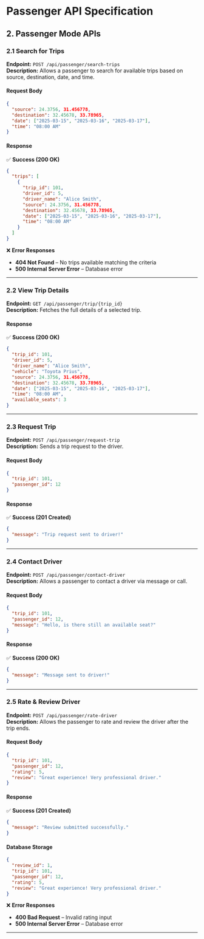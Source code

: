 
# Passenger API Specification

## **2. Passenger Mode APIs**

### **2.1 Search for Trips**
**Endpoint:** `POST /api/passenger/search-trips`  
**Description:** Allows a passenger to search for available trips based on source, destination, date, and time.

#### **Request Body**
```json
{
  "source": 24.3756, 31.456778,
  "destination": 32.45678, 33.78965,
  "date": ["2025-03-15", "2025-03-16", "2025-03-17"],
  "time": "08:00 AM"
}
```

#### **Response**  
✅ **Success (200 OK)**
```json
{
  "trips": [
    {
      "trip_id": 101,
      "driver_id": 5,
      "driver_name": "Alice Smith",
      "source": 24.3756, 31.456778,
      "destination": 32.45678, 33.78965,
      "date": ["2025-03-15", "2025-03-16", "2025-03-17"],
      "time": "08:00 AM"
    }
  ]
}
```

❌ **Error Responses**  
- **404 Not Found** – No trips available matching the criteria  
- **500 Internal Server Error** – Database error  

---

### **2.2 View Trip Details**
**Endpoint:** `GET /api/passenger/trip/{trip_id}`  
**Description:** Fetches the full details of a selected trip.  

#### **Response**  
✅ **Success (200 OK)**
```json
{
  "trip_id": 101,
  "driver_id": 5,
  "driver_name": "Alice Smith",
  "vehicle": "Toyota Prius",
  "source": 24.3756, 31.456778,
  "destination": 32.45678, 33.78965,
  "date": ["2025-03-15", "2025-03-16", "2025-03-17"],
  "time": "08:00 AM",
  "available_seats": 3
}
```

---

### **2.3 Request Trip**
**Endpoint:** `POST /api/passenger/request-trip`  
**Description:** Sends a trip request to the driver.  

#### **Request Body**
```json
{
  "trip_id": 101,
  "passenger_id": 12
}
```

#### **Response**  
✅ **Success (201 Created)**
```json
{
  "message": "Trip request sent to driver!"
}
```

---

### **2.4 Contact Driver**
**Endpoint:** `POST /api/passenger/contact-driver`  
**Description:** Allows a passenger to contact a driver via message or call.  

#### **Request Body**
```json
{
  "trip_id": 101,
  "passenger_id": 12,
  "message": "Hello, is there still an available seat?"
}
```

#### **Response**  
✅ **Success (200 OK)**
```json
{
  "message": "Message sent to driver!"
}
```

---

### **2.5 Rate & Review Driver**
**Endpoint:** `POST /api/passenger/rate-driver`  
**Description:** Allows the passenger to rate and review the driver after the trip ends.  

#### **Request Body**
```json
{
  "trip_id": 101,
  "passenger_id": 12,
  "rating": 5,
  "review": "Great experience! Very professional driver."
}
```

#### **Response**  
✅ **Success (201 Created)**
```json
{
  "message": "Review submitted successfully."
}
```

#### **Database Storage**
```json
{
  "review_id": 1,
  "trip_id": 101,
  "passenger_id": 12,
  "rating": 5,
  "review": "Great experience! Very professional driver."
}
```

❌ **Error Responses**  
- **400 Bad Request** – Invalid rating input  
- **500 Internal Server Error** – Database error  

---

